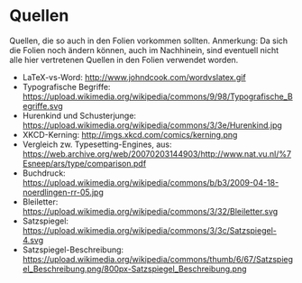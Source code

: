 # Quellen

Quellen, die so auch in den Folien vorkommen sollten.
Anmerkung: Da sich die Folien noch ändern können, auch im Nachhinein, sind eventuell nicht alle hier vertretenen Quellen in den Folien verwendet worden.

 - LaTeX-vs-Word: <http://www.johndcook.com/wordvslatex.gif>
 - Typografische Begriffe: <https://upload.wikimedia.org/wikipedia/commons/9/98/Typografische_Begriffe.svg>
 - Hurenkind und Schusterjunge: <https://upload.wikimedia.org/wikipedia/commons/3/3e/Hurenkind.jpg>
 - XKCD-Kerning: <http://imgs.xkcd.com/comics/kerning.png>
 - Vergleich zw. Typesetting-Engines, aus: <https://web.archive.org/web/20070203144903/http://www.nat.vu.nl/%7Esneep/ars/type/comparison.pdf>
 - Buchdruck: <https://upload.wikimedia.org/wikipedia/commons/b/b3/2009-04-18-noerdlingen-rr-05.jpg>
 - Bleiletter: <https://upload.wikimedia.org/wikipedia/commons/3/32/Bleiletter.svg>
 - Satzspiegel: <https://upload.wikimedia.org/wikipedia/commons/3/3c/Satzspiegel-4.svg>
 - Satzspiegel-Beschreibung: <https://upload.wikimedia.org/wikipedia/commons/thumb/6/67/Satzspiegel_Beschreibung.png/800px-Satzspiegel_Beschreibung.png>


